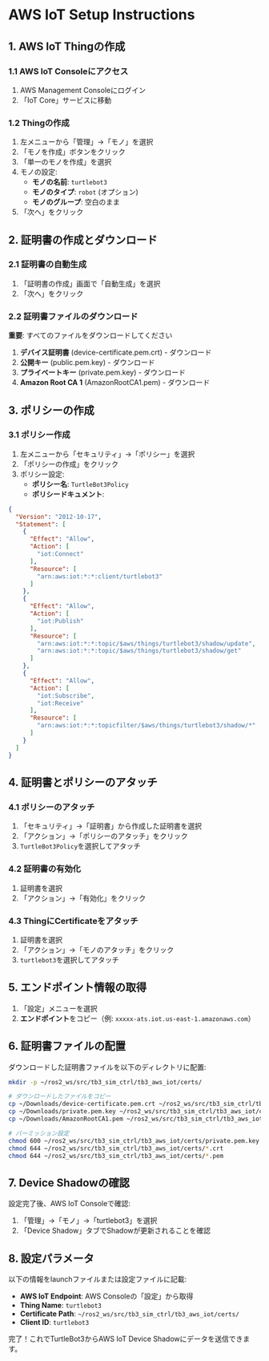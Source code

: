 # AWS IoT Setup Instructions

## 1. AWS IoT Thingの作成

### 1.1 AWS IoT Consoleにアクセス
1. AWS Management Consoleにログイン
2. 「IoT Core」サービスに移動

### 1.2 Thingの作成
1. 左メニューから「管理」→「モノ」を選択
2. 「モノを作成」ボタンをクリック
3. 「単一のモノを作成」を選択
4. モノの設定:
   - **モノの名前**: `turtlebot3`
   - **モノのタイプ**: `robot` (オプション)
   - **モノのグループ**: 空白のまま
5. 「次へ」をクリック

## 2. 証明書の作成とダウンロード

### 2.1 証明書の自動生成
1. 「証明書の作成」画面で「自動生成」を選択
2. 「次へ」をクリック

### 2.2 証明書ファイルのダウンロード
**重要**: すべてのファイルをダウンロードしてください
1. **デバイス証明書** (device-certificate.pem.crt) - ダウンロード
2. **公開キー** (public.pem.key) - ダウンロード
3. **プライベートキー** (private.pem.key) - ダウンロード
4. **Amazon Root CA 1** (AmazonRootCA1.pem) - ダウンロード

## 3. ポリシーの作成

### 3.1 ポリシー作成
1. 左メニューから「セキュリティ」→「ポリシー」を選択
2. 「ポリシーの作成」をクリック
3. ポリシー設定:
   - **ポリシー名**: `TurtleBot3Policy`
   - **ポリシードキュメント**:

```json
{
  "Version": "2012-10-17",
  "Statement": [
    {
      "Effect": "Allow",
      "Action": [
        "iot:Connect"
      ],
      "Resource": [
        "arn:aws:iot:*:*:client/turtlebot3"
      ]
    },
    {
      "Effect": "Allow", 
      "Action": [
        "iot:Publish"
      ],
      "Resource": [
        "arn:aws:iot:*:*:topic/$aws/things/turtlebot3/shadow/update",
        "arn:aws:iot:*:*:topic/$aws/things/turtlebot3/shadow/get"
      ]
    },
    {
      "Effect": "Allow",
      "Action": [
        "iot:Subscribe",
        "iot:Receive"
      ],
      "Resource": [
        "arn:aws:iot:*:*:topicfilter/$aws/things/turtlebot3/shadow/*"
      ]
    }
  ]
}
```

## 4. 証明書とポリシーのアタッチ

### 4.1 ポリシーのアタッチ
1. 「セキュリティ」→「証明書」から作成した証明書を選択
2. 「アクション」→「ポリシーのアタッチ」をクリック
3. `TurtleBot3Policy`を選択してアタッチ

### 4.2 証明書の有効化
1. 証明書を選択
2. 「アクション」→「有効化」をクリック

### 4.3 ThingにCertificateをアタッチ
1. 証明書を選択
2. 「アクション」→「モノのアタッチ」をクリック
3. `turtlebot3`を選択してアタッチ

## 5. エンドポイント情報の取得

1. 「設定」メニューを選択
2. **エンドポイント**をコピー（例: `xxxxx-ats.iot.us-east-1.amazonaws.com`）

## 6. 証明書ファイルの配置

ダウンロードした証明書ファイルを以下のディレクトリに配置:

```bash
mkdir -p ~/ros2_ws/src/tb3_sim_ctrl/tb3_aws_iot/certs/

# ダウンロードしたファイルをコピー
cp ~/Downloads/device-certificate.pem.crt ~/ros2_ws/src/tb3_sim_ctrl/tb3_aws_iot/certs/
cp ~/Downloads/private.pem.key ~/ros2_ws/src/tb3_sim_ctrl/tb3_aws_iot/certs/
cp ~/Downloads/AmazonRootCA1.pem ~/ros2_ws/src/tb3_sim_ctrl/tb3_aws_iot/certs/

# パーミッション設定
chmod 600 ~/ros2_ws/src/tb3_sim_ctrl/tb3_aws_iot/certs/private.pem.key
chmod 644 ~/ros2_ws/src/tb3_sim_ctrl/tb3_aws_iot/certs/*.crt
chmod 644 ~/ros2_ws/src/tb3_sim_ctrl/tb3_aws_iot/certs/*.pem
```

## 7. Device Shadowの確認

設定完了後、AWS IoT Consoleで確認:
1. 「管理」→「モノ」→「turtlebot3」を選択
2. 「Device Shadow」タブでShadowが更新されることを確認

## 8. 設定パラメータ

以下の情報をlaunchファイルまたは設定ファイルに記載:

- **AWS IoT Endpoint**: AWS Consoleの「設定」から取得
- **Thing Name**: `turtlebot3`
- **Certificate Path**: `~/ros2_ws/src/tb3_sim_ctrl/tb3_aws_iot/certs/`
- **Client ID**: `turtlebot3`

完了！これでTurtleBot3からAWS IoT Device Shadowにデータを送信できます。